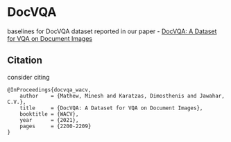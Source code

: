 # DocVQA
baselines for DocVQA dataset reported in our paper - [DocVQA: A Dataset for VQA on Document Images](https://arxiv.org/abs/2007.00398)



## Citation

consider citing


```
@InProceedings{docvqa_wacv,
    author    = {Mathew, Minesh and Karatzas, Dimosthenis and Jawahar, C.V.},
    title     = {DocVQA: A Dataset for VQA on Document Images},
    booktitle = {WACV},
    year      = {2021},
    pages     = {2200-2209}
}


```

